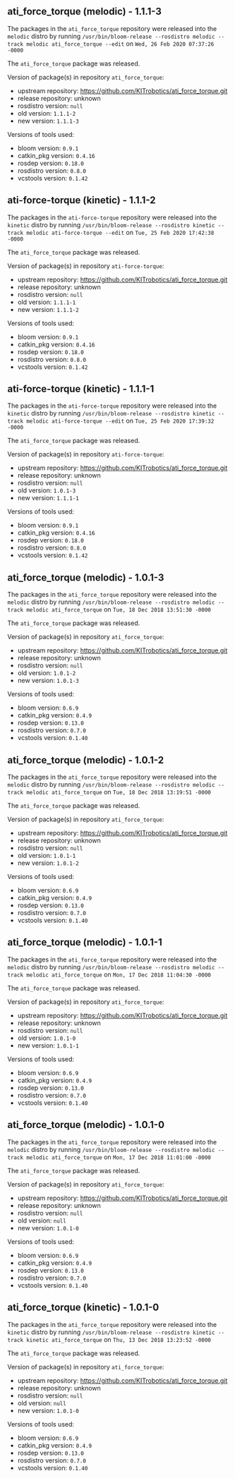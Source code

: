 ## ati_force_torque (melodic) - 1.1.1-3

The packages in the `ati_force_torque` repository were released into the `melodic` distro by running `/usr/bin/bloom-release --rosdistro melodic --track melodic ati_force_torque --edit` on `Wed, 26 Feb 2020 07:37:26 -0000`

The `ati_force_torque` package was released.

Version of package(s) in repository `ati_force_torque`:

- upstream repository: https://github.com/KITrobotics/ati_force_torque.git
- release repository: unknown
- rosdistro version: `null`
- old version: `1.1.1-2`
- new version: `1.1.1-3`

Versions of tools used:

- bloom version: `0.9.1`
- catkin_pkg version: `0.4.16`
- rosdep version: `0.18.0`
- rosdistro version: `0.8.0`
- vcstools version: `0.1.42`


## ati-force-torque (kinetic) - 1.1.1-2

The packages in the `ati-force-torque` repository were released into the `kinetic` distro by running `/usr/bin/bloom-release --rosdistro kinetic --track melodic ati-force-torque --edit` on `Tue, 25 Feb 2020 17:42:38 -0000`

The `ati_force_torque` package was released.

Version of package(s) in repository `ati-force-torque`:

- upstream repository: https://github.com/KITrobotics/ati_force_torque.git
- release repository: unknown
- rosdistro version: `null`
- old version: `1.1.1-1`
- new version: `1.1.1-2`

Versions of tools used:

- bloom version: `0.9.1`
- catkin_pkg version: `0.4.16`
- rosdep version: `0.18.0`
- rosdistro version: `0.8.0`
- vcstools version: `0.1.42`


## ati-force-torque (kinetic) - 1.1.1-1

The packages in the `ati-force-torque` repository were released into the `kinetic` distro by running `/usr/bin/bloom-release --rosdistro kinetic --track melodic ati-force-torque --edit` on `Tue, 25 Feb 2020 17:39:32 -0000`

The `ati_force_torque` package was released.

Version of package(s) in repository `ati-force-torque`:

- upstream repository: https://github.com/KITrobotics/ati_force_torque.git
- release repository: unknown
- rosdistro version: `null`
- old version: `1.0.1-3`
- new version: `1.1.1-1`

Versions of tools used:

- bloom version: `0.9.1`
- catkin_pkg version: `0.4.16`
- rosdep version: `0.18.0`
- rosdistro version: `0.8.0`
- vcstools version: `0.1.42`


## ati_force_torque (melodic) - 1.0.1-3

The packages in the `ati_force_torque` repository were released into the `melodic` distro by running `/usr/bin/bloom-release --rosdistro melodic --track melodic ati_force_torque` on `Tue, 18 Dec 2018 13:51:30 -0000`

The `ati_force_torque` package was released.

Version of package(s) in repository `ati_force_torque`:

- upstream repository: https://github.com/KITrobotics/ati_force_torque.git
- release repository: unknown
- rosdistro version: `null`
- old version: `1.0.1-2`
- new version: `1.0.1-3`

Versions of tools used:

- bloom version: `0.6.9`
- catkin_pkg version: `0.4.9`
- rosdep version: `0.13.0`
- rosdistro version: `0.7.0`
- vcstools version: `0.1.40`


## ati_force_torque (melodic) - 1.0.1-2

The packages in the `ati_force_torque` repository were released into the `melodic` distro by running `/usr/bin/bloom-release --rosdistro melodic --track melodic ati_force_torque` on `Tue, 18 Dec 2018 13:19:51 -0000`

The `ati_force_torque` package was released.

Version of package(s) in repository `ati_force_torque`:

- upstream repository: https://github.com/KITrobotics/ati_force_torque.git
- release repository: unknown
- rosdistro version: `null`
- old version: `1.0.1-1`
- new version: `1.0.1-2`

Versions of tools used:

- bloom version: `0.6.9`
- catkin_pkg version: `0.4.9`
- rosdep version: `0.13.0`
- rosdistro version: `0.7.0`
- vcstools version: `0.1.40`


## ati_force_torque (melodic) - 1.0.1-1

The packages in the `ati_force_torque` repository were released into the `melodic` distro by running `/usr/bin/bloom-release --rosdistro melodic --track melodic ati_force_torque` on `Mon, 17 Dec 2018 11:04:30 -0000`

The `ati_force_torque` package was released.

Version of package(s) in repository `ati_force_torque`:

- upstream repository: https://github.com/KITrobotics/ati_force_torque.git
- release repository: unknown
- rosdistro version: `null`
- old version: `1.0.1-0`
- new version: `1.0.1-1`

Versions of tools used:

- bloom version: `0.6.9`
- catkin_pkg version: `0.4.9`
- rosdep version: `0.13.0`
- rosdistro version: `0.7.0`
- vcstools version: `0.1.40`


## ati_force_torque (melodic) - 1.0.1-0

The packages in the `ati_force_torque` repository were released into the `melodic` distro by running `/usr/bin/bloom-release --rosdistro melodic --track melodic ati_force_torque` on `Mon, 17 Dec 2018 11:01:00 -0000`

The `ati_force_torque` package was released.

Version of package(s) in repository `ati_force_torque`:

- upstream repository: https://github.com/KITrobotics/ati_force_torque.git
- release repository: unknown
- rosdistro version: `null`
- old version: `null`
- new version: `1.0.1-0`

Versions of tools used:

- bloom version: `0.6.9`
- catkin_pkg version: `0.4.9`
- rosdep version: `0.13.0`
- rosdistro version: `0.7.0`
- vcstools version: `0.1.40`


## ati_force_torque (kinetic) - 1.0.1-0

The packages in the `ati_force_torque` repository were released into the `kinetic` distro by running `/usr/bin/bloom-release --rosdistro kinetic --track kinetic ati_force_torque` on `Thu, 13 Dec 2018 13:23:52 -0000`

The `ati_force_torque` package was released.

Version of package(s) in repository `ati_force_torque`:

- upstream repository: https://github.com/KITrobotics/ati_force_torque.git
- release repository: unknown
- rosdistro version: `null`
- old version: `null`
- new version: `1.0.1-0`

Versions of tools used:

- bloom version: `0.6.9`
- catkin_pkg version: `0.4.9`
- rosdep version: `0.13.0`
- rosdistro version: `0.7.0`
- vcstools version: `0.1.40`


